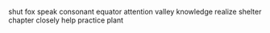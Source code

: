 shut fox speak consonant equator attention valley knowledge realize shelter chapter closely help practice plant